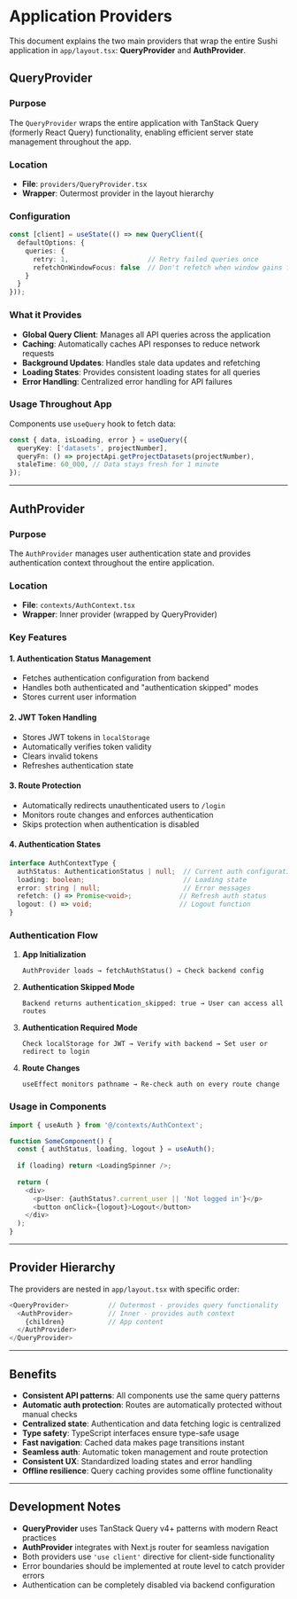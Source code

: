 # Application Providers

This document explains the two main providers that wrap the entire Sushi application in `app/layout.tsx`: **QueryProvider** and **AuthProvider**.

## QueryProvider

### Purpose
The `QueryProvider` wraps the entire application with TanStack Query (formerly React Query) functionality, enabling efficient server state management throughout the app.

### Location
- **File**: `providers/QueryProvider.tsx`
- **Wrapper**: Outermost provider in the layout hierarchy

### Configuration
```typescript
const [client] = useState(() => new QueryClient({
  defaultOptions: {
    queries: { 
      retry: 1,                    // Retry failed queries once
      refetchOnWindowFocus: false  // Don't refetch when window gains focus
    }
  }
}));
```

### What it Provides
- **Global Query Client**: Manages all API queries across the application
- **Caching**: Automatically caches API responses to reduce network requests
- **Background Updates**: Handles stale data updates and refetching
- **Loading States**: Provides consistent loading states for all queries
- **Error Handling**: Centralized error handling for API failures

### Usage Throughout App
Components use `useQuery` hook to fetch data:
```typescript
const { data, isLoading, error } = useQuery({
  queryKey: ['datasets', projectNumber],
  queryFn: () => projectApi.getProjectDatasets(projectNumber),
  staleTime: 60_000, // Data stays fresh for 1 minute
});
```

---

## AuthProvider

### Purpose
The `AuthProvider` manages user authentication state and provides authentication context throughout the entire application.

### Location
- **File**: `contexts/AuthContext.tsx`
- **Wrapper**: Inner provider (wrapped by QueryProvider)

### Key Features

#### 1. **Authentication Status Management**
- Fetches authentication configuration from backend
- Handles both authenticated and "authentication skipped" modes
- Stores current user information

#### 2. **JWT Token Handling**
- Stores JWT tokens in `localStorage`
- Automatically verifies token validity
- Clears invalid tokens
- Refreshes authentication state

#### 3. **Route Protection**
- Automatically redirects unauthenticated users to `/login`
- Monitors route changes and enforces authentication
- Skips protection when authentication is disabled

#### 4. **Authentication States**
```typescript
interface AuthContextType {
  authStatus: AuthenticationStatus | null;  // Current auth configuration
  loading: boolean;                         // Loading state
  error: string | null;                     // Error messages
  refetch: () => Promise<void>;            // Refresh auth status
  logout: () => void;                      // Logout function
}
```

### Authentication Flow

1. **App Initialization**
   ```
   AuthProvider loads → fetchAuthStatus() → Check backend config
   ```

2. **Authentication Skipped Mode**
   ```
   Backend returns authentication_skipped: true → User can access all routes
   ```

3. **Authentication Required Mode**
   ```
   Check localStorage for JWT → Verify with backend → Set user or redirect to login
   ```

4. **Route Changes**
   ```
   useEffect monitors pathname → Re-check auth on every route change
   ```

### Usage in Components
```typescript
import { useAuth } from '@/contexts/AuthContext';

function SomeComponent() {
  const { authStatus, loading, logout } = useAuth();
  
  if (loading) return <LoadingSpinner />;
  
  return (
    <div>
      <p>User: {authStatus?.current_user || 'Not logged in'}</p>
      <button onClick={logout}>Logout</button>
    </div>
  );
}
```

---

## Provider Hierarchy

The providers are nested in `app/layout.tsx` with specific order:

```typescript
<QueryProvider>          // Outermost - provides query functionality
  <AuthProvider>         // Inner - provides auth context
    {children}           // App content
  </AuthProvider>
</QueryProvider>
```


---

## Benefits

- **Consistent API patterns**: All components use the same query patterns
- **Automatic auth protection**: Routes are automatically protected without manual checks
- **Centralized state**: Authentication and data fetching logic is centralized
- **Type safety**: TypeScript interfaces ensure type-safe usage
- **Fast navigation**: Cached data makes page transitions instant
- **Seamless auth**: Automatic token management and route protection
- **Consistent UX**: Standardized loading states and error handling
- **Offline resilience**: Query caching provides some offline functionality

---

## Development Notes

- **QueryProvider** uses TanStack Query v4+ patterns with modern React practices
- **AuthProvider** integrates with Next.js router for seamless navigation
- Both providers use `'use client'` directive for client-side functionality
- Error boundaries should be implemented at route level to catch provider errors
- Authentication can be completely disabled via backend configuration

